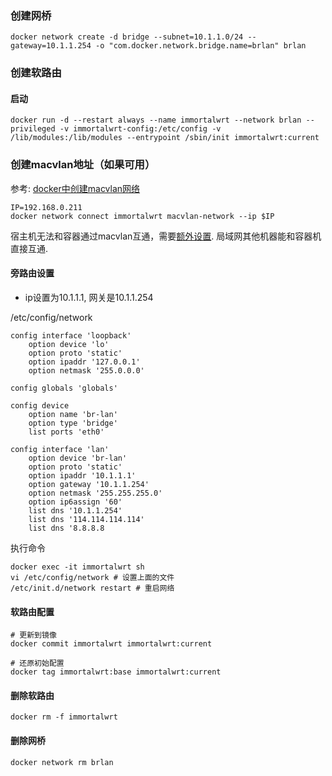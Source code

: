 ### 创建网桥

```shell
docker network create -d bridge --subnet=10.1.1.0/24 --gateway=10.1.1.254 -o "com.docker.network.bridge.name=brlan" brlan
```

### 创建软路由

#### 启动
```shell
docker run -d --restart always --name immortalwrt --network brlan --privileged -v immortalwrt-config:/etc/config -v /lib/modules:/lib/modules --entrypoint /sbin/init immortalwrt:current
```

### 创建macvlan地址（如果可用）
参考: [docker中创建macvlan网络](../../Linux/macvlan.md#docker中创建-macvlan网络)
```shell
IP=192.168.0.211
docker network connect immortalwrt macvlan-network --ip $IP
```
宿主机无法和容器通过macvlan互通，需要[额外设置](../../Linux/macvlan.md#创建macvlan网络). 局域网其他机器能和容器机直接互通.

#### 旁路由设置

* ip设置为10.1.1.1, 网关是10.1.1.254

/etc/config/network
```
config interface 'loopback'
	option device 'lo'
	option proto 'static'
	option ipaddr '127.0.0.1'
	option netmask '255.0.0.0'

config globals 'globals'

config device
	option name 'br-lan'
	option type 'bridge'
	list ports 'eth0'

config interface 'lan'
	option device 'br-lan'
	option proto 'static'
	option ipaddr '10.1.1.1'
	option gateway '10.1.1.254'
	option netmask '255.255.255.0'
	option ip6assign '60'
	list dns '10.1.1.254'
	list dns '114.114.114.114'
	list dns '8.8.8.8
```

执行命令
```shell
docker exec -it immortalwrt sh
vi /etc/config/network # 设置上面的文件
/etc/init.d/network restart # 重启网络
```

#### 软路由配置
```shell
# 更新到镜像
docker commit immortalwrt immortalwrt:current

# 还原初始配置
docker tag immortalwrt:base immortalwrt:current
```

#### 删除软路由
```shell
docker rm -f immortalwrt
```

#### 删除网桥
```shell
docker network rm brlan
```